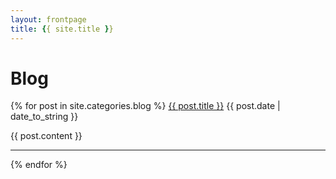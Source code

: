 ```yaml
---
layout: frontpage
title: {{ site.title }}
---
```


# Blog

{% for post in site.categories.blog %}
<a href="{{ site.baseurl }}{{ post.url }}">{{ post.title }}</a>  {{ post.date | date_to_string }}

{{ post.content }}

-----

{% endfor %}
